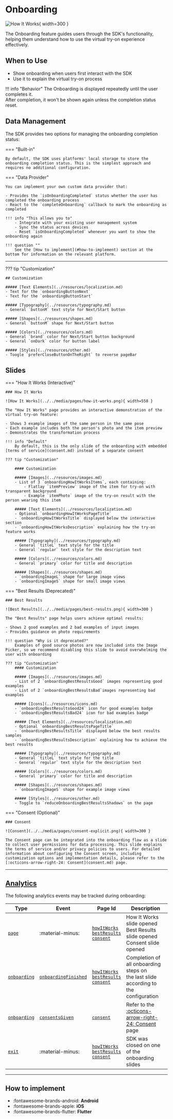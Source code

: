 # Onboarding

![How It Works](../../media/pages/how-it-works-1.png){ width=300 }

The Onboarding feature guides users through the SDK's functionality, helping them understand how to use the virtual try-on experience effectively.

## When to Use

- Show onboarding when users first interact with the SDK
- Use it to explain the virtual try-on process

!!! info "Behavior"
    The Onboarding is displayed repeatedly until the user completes it.<br>
    After completion, it won't be shown again unless the completion status reset.

## Data Management

The SDK provides two options for managing the onboarding completion status:

=== "Built-in"

    By default, the SDK uses platforms' local storage to store the onboarding completion status. This is the simplest approach and requires no additional configuration.

=== "Data Provider"

    You can implement your own custom data provider that:

    - Provides the `isOnboardingCompleted` status whether the user has completed the onboarding process
    - React to the `completeOnboarding` callback to mark the onboarding as completed

    !!! info "This allows you to"
        - Integrate with your existing user management system
        - Sync the status across devices
        - Reset `isOnboardingCompleted` whenever you want to show the onboarding again

    !!! question ""
        See the [How to implement](#how-to-implement) section at the bottom for information on the relevant platform.

---

??? tip "Customization"

    ## Customization

    ##### [Text Elements](../resources/localization.md)
    - Text for the `onboardingButtonNext`
    - Text for the `onboardingButtonStart`

    ##### [Typography](../resources/typography.md)
    - General `buttonM` text style for Next/Start button

    ##### [Shapes](../resources/shapes.md)
    - General `buttonM` shape for Next/Start button

    ##### [Colors](../resources/colors.md)
    - General `brand` color for Next/Start button background
    - General `onDark` color for button label
    
    ##### [Styles](../resources/other.md)
    - Toogle `preferCloseButtonOnTheRight` to reverse pageBar

## Slides

=== "How It Works (Interactive)"

    ### How It Works

    ![How It Works](../../media/pages/how-it-works.png){ width=558 }

    The "How It Works" page provides an interactive demonstration of the virtual try-on feature:

    - Shows 3 example images of the same person in the same pose
    - Each example includes both the person's photo and the item preview
    - Demonstrates the transformation process

    !!! info "Default"
        By default, this is the only slide of the onboarding with embedded [terms of service](consent.md) instead of a separate consent

    ??? tip "Customization"

        #### Customization

        ##### [Images](../resources/images.md)
        - List of 3 `onboardingHowItWorksItems`, each containing:
            - Flatlay `itemPreview` image of the item for try-on with transparent background
            - Example `itemPhoto` image of the try-on result with the person wearing this item

        ##### [Text Elements](../resources/localization.md)
        - Optional `onboardingHowItWorksPageTitle`
        - `onboardingHowItWorksTitle` displayed below the interactive section
        - `onboardingHowItWorksDescription` explaining how the try-on feature works

        ##### [Typography](../resources/typography.md)
        - General `titleL` text style for the title
        - General `regular` text style for the description text

        ##### [Colors](../resources/colors.md)
        - General `primary` color for title and description

        ##### [Shapes](../resources/shapes.md)
        - `onboardingImageL` shape for large image views
        - `onboardingImageS` shape for small image views


=== "Best Results (Deprecated)"

    ### Best Results

    ![Best Results](../../media/pages/best-results.png){ width=300 }

    The "Best Results" page helps users achieve optimal results:

    - Shows 2 good examples and 2 bad examples of input images
    - Provides guidance on photo requirements

    !!! question "Why is it deprecated?"
        Examples of good source photos are now included into the Image Picker, so we recommend disabling this slide to avoid overwhelming the user with onboarding

    ??? tip "Customization"
        #### Customization

        ##### [Images](../resources/images.md)
        - List of 2 `onboardingBestResultsGood` images representing good examples
        - List of 2 `onboardingBestResultsBad`images representing bad examples

        ##### [Icons](../resources/icons.md)
        - `onboardingBestResultsGood24` icon for good examples badge
        - `onboardingBestResultsBad24` icon for bad examples badge

        ##### [Text Elements](../resources/localization.md)
        - Optional `onboardingBestResultsPageTitle`
        - `onboardingBestResultsTitle` displayed below the best results samples
        - `onboardingBestResultsDescription` explaining how to achieve the best results

        ##### [Typography](../resources/typography.md)
        - General `titleL` text style for the title
        - General `regular` text style for the description text

        ##### [Colors](../resources/colors.md)
        - General `primary` color for title and description

        ##### [Shapes](../resources/shapes.md)
        - `onboardingImageS` shape for example image views

        ##### [Styles](../resources/other.md)
        - Toggle to `reduceOnboardingBestResultsShadows` on the page

=== "Consent (Optional)"

    ### Consent

    ![Consent](../../media/pages/consent-explicit.png){ width=300 }

    The Consent page can be integrated into the onboarding flow as a slide to collect user permissions for data processing. This slide explains the terms of service and/or privacy policies to users. For detailed information about configuring the Consent screen, including customization options and implementation details, please refer to the [:octicons-arrow-right-24: Consent](consent.md) page.

---

## [Analytics](../analytics/analytics.md)

The following analytics events may be tracked during onboarding:

| Type | Event | Page Id | Description |
|------|-------|---------|-------------|
| [`page`](../analytics/analytics.md#event-categories) | :material-minus: | [`howItWorks`](../analytics/analytics.md#page-identifiers)<br>[`bestResults`](../analytics/analytics.md#page-identifiers)<br>[`consent`](../analytics/analytics.md#page-identifiers) | How It Works slide opened<br>Best Results slide opened<br>Consent slide opened |
| [`onboarding`](../analytics/analytics.md#event-categories) | [`onboardingFinished`](../analytics/analytics.md#onboarding-events) | [`howItWorks`](../analytics/analytics.md#page-identifiers)<br>[`bestResults`](../analytics/analytics.md#page-identifiers)<br>[`consent`](../analytics/analytics.md#page-identifiers) | Completion of all onboarding steps on<br>the last slide according to the configuration |
| [`onboarding`](../analytics/analytics.md#event-categories) | [`consentsGiven`](../analytics/analytics.md#onboarding-events) | [`consent`](../analytics/analytics.md#page-identifiers) | Refer to the [:octicons-arrow-right-24: Consent](consent.md) page |
| [`exit`](../analytics/analytics.md#event-categories) | :material-minus: | [`howItWorks`](../analytics/analytics.md#page-identifiers)<br>[`bestResults`](../analytics/analytics.md#page-identifiers)<br>[`consent`](../analytics/analytics.md#page-identifiers) | SDK was closed on one of the onboarding slides |

---

## How to implement

<div class="grid cards" markdown>

- :fontawesome-brands-android: __Android__
- :fontawesome-brands-apple: __iOS__
- :fontawesome-brands-flutter: __Flutter__

</div>
